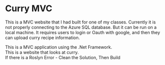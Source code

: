 # Curry MVC

This is a MVC website that I had built for one of my classes. Currently it is not properly connecting to the Azure SQL database. But it can be run on a local machine. It requires users to login or Oauth with google, and then they can upload curry recipe information. <br>

This is a MVC application using the .Net Framework. 
<br>
This is a website that looks at curry.
<br>
If there is a Roslyn Error - Clean the Solution, Then Build

